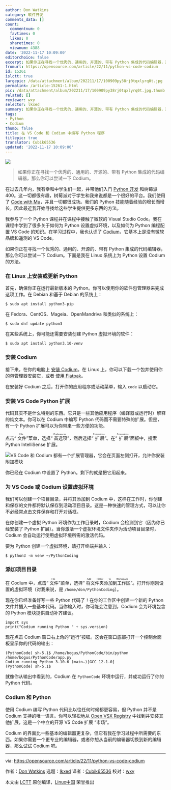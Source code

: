 ```yaml
---
author: Don Watkins
category: 软件开发
comments_data: []
count:
  commentnum: 0
  favtimes: 0
  likes: 0
  sharetimes: 0
  viewnum: 4388
date: '2022-11-17 10:09:00'
editorchoice: false
excerpt: 如果你正在寻找一个优秀的、通用的、开源的、带有 Python 集成的代码编辑器，那么你可以尝试一下 Codium。
fromurl: https://opensource.com/article/22/11/python-vs-code-codium
id: 15261
islctt: true
largepic: /data/attachment/album/202211/17/100909py38rj0tqxlyrq0t.jpg
permalink: /article-15261-1.html
pic: /data/attachment/album/202211/17/100909py38rj0tqxlyrq0t.jpg.thumb.jpg
related: []
reviewer: wxy
selector: lkxed
summary: 如果你正在寻找一个优秀的、通用的、开源的、带有 Python 集成的代码编辑器，那么你可以尝试一下 Codium。
tags:
- Python
- Codium
thumb: false
title: 在 VS Code 和 Codium 中编写 Python 程序
titlepic: true
translator: Cubik65536
updated: '2022-11-17 10:09:00'
---
```


![](/data/attachment/album/202211/17/100909py38rj0tqxlyrq0t.jpg)



> 
> 如果你正在寻找一个优秀的、通用的、开源的、带有 Python 集成的代码编辑器，那么你可以尝试一下 Codium。
> 
> 
> 


在过去几年内，我有幸和中学生们一起，并带他们入门 [Python 开发](https://opensource.com/article/22/8/math-python-raspberry-pi) 和树莓派 400。这一切都很有趣，树莓派对于学生和我来说都是一个很好的平台。我们使用了 [Code with Mu](https://codewith.mu/)，并且一切都很成功。我们的 Python 技能随着经验的增长而增长，因此最近我开始寻找给这些学生提供更多东西的方法。


我参与了一个 Python 课程并在课程中接触了微软的 Visual Studio Code。我在课程中学到了很多关于如何为 Python 设置虚拟环境，以及如何为 Python 编程配置 VS Code 的知识。在学习过程中，我也认识了 [Codium](https://opensource.com/article/20/6/open-source-alternatives-vs-code)，它基本上是没有微软品牌和遥测的 VS Code。


如果你正在寻找一个优秀的、通用的、开源的、带有 Python 集成的代码编辑器，那么你可以尝试一下 Codium。下面是我在 Linux 系统上为 Python 设置 Codium 的方法。


### 在 Linux 上安装或更新 Python


首先，确保你正在运行最新版本的 Python。你可以使用你的软件包管理器来完成这项工作。在 Debian 和基于 Debian 的系统上：



```
$ sudo apt install python3-pip

```

在 Fedora、CentOS、Mageia、OpenMandriva 和类似的系统上：



```
$ sudo dnf update python3

```

在某些系统上，你可能还需要安装创建 Python 虚拟环境的软件：



```
$ sudo apt install python3.10-venv

```

### 安装 Codium


接下来，在你的电脑上 [安装 Codium](https://github.com/VSCodium/vscodium/releases)。在 Linux 上，你可以下载一个包并使用你的包管理器安装它，或者 [使用 Flatpak](https://flathub.org/apps/details/com.vscodium.codium)。


在安装好 Codium 之后，打开你的应用程序或活动菜单，输入 `code` 以启动它。


### 安装 VS Code Python 扩展


代码其实不是什么特别的东西。它只是一些其他应用程序（编译器或运行时）解释的纯文本。你可以在 Codium 中编写 Python 代码而不需要特殊的扩展。但是，有一个 Python 扩展可以为你带来一些方便的功能。


点击“<ruby> 文件 <rt>  File </rt></ruby>”菜单，选择“<ruby> 首选项 <rt>  Preferences </rt></ruby>”，然后选择“<ruby> 扩展 <rt>  Extensions </rt></ruby>”。在“<ruby> 扩展 <rt>  Extensions </rt></ruby>”面板中，搜索 Python IntelliSense 扩展。


![VS Code 和 Codium 都有一个扩展管理器，它会在页面左侧打开，允许你安装附加模块](/data/attachment/album/202211/17/100932lzbgu5frgf5gtwzd.jpg)


你已经在 Codium 中设置了 Python。剩下的就是把它用起来。


### 为 VS Code 或 Codium 设置虚拟环境


我们可以创建一个项目目录，并将其添加到 Codium 中，这样在工作时，你创建和保存的文件都将默认保存到活动项目目录。这是一种快速的管理方式，可以让你不必经常点击文件保存和打开对话框。


在你创建一个虚拟 Python 环境作为工作目录时，Codium 会检测到它（因为你已经安装了 Python 扩展）。当你激活一个虚拟环境文件夹作为活动项目目录时，Codium 会自动运行使用虚拟环境所需的激活代码。


要为 Python 创建一个虚拟环境，请打开终端并输入：



```
$ python3 -m venv ~/PythonCoding

```

### 添加项目目录


在 Codium 中，点击“<ruby> 文件 <rt>  File </rt></ruby>”菜单，选择“<ruby> 将文件夹添加到工作区 <rt>  Add Folder to Workspace </rt></ruby>”。打开你刚刚设置的虚拟环境（对我来说，是 `/home/don/PythonCoding`）。


现在你已经准备好写一些 Python 代码了！在你的工作区中创建一个新的 Python 文件并插入一些基本代码。当你输入时，你可能会注意到，Codium 会为环境包含的 Python 模块提供自动补齐建议。



```
import sys
print("Codium running Python " + sys.version)

```

现在点击 Codium 窗口右上角的“运行”按钮。这会在窗口底部打开一个控制台面板显示你的代码的输出：



```
(PythonCode) sh-5.1$ /home/bogus/PythonCode/bin/python
/home/bogus/PythonCode/app.py
Codium running Python 3.10.6 (main…)[GCC 12.1.0]
(PythonCode) sh-5.1$

```

就像你从输出中看到的，Codium 在 `PythonCode` 环境中运行，并成功运行了你的 Python 代码。


### Codium 和 Python


使用 Codium 编写 Python 代码比以往任何时候都更容易，但 Python 并不是 Codium 支持的唯一语言。你可以轻松地从 [Open VSX Registry](https://open-vsx.org/) 中找到并安装其他扩展，这是一个中立的开源 VS Code 扩展 “市场”。


Codium 的界面比一些基本的编辑器更复杂，但它有我在学习过程中所需要的东西。如果你需要一个更专业的编辑器，或者你想从当前的编辑器切换到新的编辑器，那么试试 Codium 吧。




---


via: <https://opensource.com/article/22/11/python-vs-code-codium>


作者：[Don Watkins](https://opensource.com/users/don-watkins) 选题：[lkxed](https://github.com/lkxed) 译者：[Cubik65536](https://github.com/Cubik65536) 校对：[wxy](https://github.com/wxy)


本文由 [LCTT](https://github.com/LCTT/TranslateProject) 原创编译，[Linux中国](https://linux.cn/) 荣誉推出